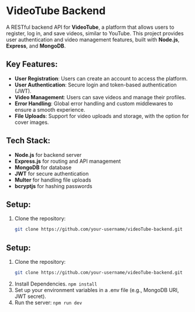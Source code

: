 # VideoTube Backend

A RESTful backend API for **VideoTube**, a platform that allows users to register, log in, and save videos, similar to YouTube. This project provides user authentication and video management features, built with **Node.js**, **Express**, and **MongoDB**.

## Key Features:
- **User Registration**: Users can create an account to access the platform.
- **User Authentication**: Secure login and token-based authentication (JWT).
- **Video Management**: Users can save videos and manage their profiles.
- **Error Handling**: Global error handling and custom middlewares to ensure a smooth experience.
- **File Uploads**: Support for video uploads and storage, with the option for cover images.

## Tech Stack:
- **Node.js** for backend server
- **Express.js** for routing and API management
- **MongoDB** for database
- **JWT** for secure authentication
- **Multer** for handling file uploads
- **bcryptjs** for hashing passwords

## Setup:
1. Clone the repository:
   ```bash
   git clone https://github.com/your-username/videoTube-backend.git
## Setup:
1. Clone the repository:
   ```bash
   git clone https://github.com/your-username/videoTube-backend.git
2. Install Dependencies.
`npm install`
3. Set up your environment variables in a .env file (e.g., MongoDB URI, JWT secret).
4. Run the server:
`npm run dev`
